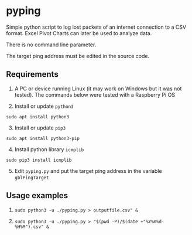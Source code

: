 # pyping

Simple python script to log lost packets of an internet connection to a CSV format. Excel Pivot Charts can later be used to analyze data.

There is no command line parameter.

The target ping address must be edited in the source code.

## Requirements

1. A PC or device running Linux (it may work on Windows but it was not tested). The commands below were tested with a Raspberry Pi OS

2. Install or update `python3`
```
sudo apt install python3
```

3. Install or update `pip3`
```
sudo apt install python3-pip
```

4. Install python library `icmplib`
```
sudo pip3 install icmplib
```

5. Edit `pyping.py` and put the target ping address in the variable `gblPingTarget`

## Usage examples

1. `sudo python3 -u ./pyping.py > outputfile.csv" &`

2. `sudo python3 -u ./pyping.py > "$(pwd -P)/$(date +"%Y%m%d-%H%M").csv" &`

